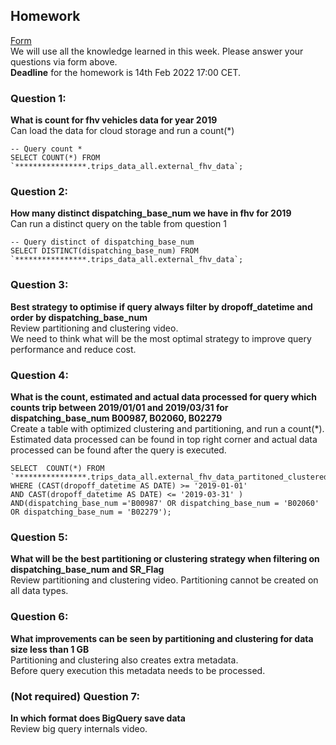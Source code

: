 ## Homework
[Form](https://forms.gle/ytzVYUh2RptgkvF79)  
We will use all the knowledge learned in this week. Please answer your questions via form above.  
**Deadline** for the homework is 14th Feb 2022 17:00 CET.

### Question 1: 
**What is count for fhv vehicles data for year 2019**  
Can load the data for cloud storage and run a count(*)
```
-- Query count *
SELECT COUNT(*) FROM `****************.trips_data_all.external_fhv_data`;
```

### Question 2: 
**How many distinct dispatching_base_num we have in fhv for 2019**  
Can run a distinct query on the table from question 1
```
-- Query distinct of dispatching_base_num
SELECT DISTINCT(dispatching_base_num) FROM `****************.trips_data_all.external_fhv_data`;
```

### Question 3: 
**Best strategy to optimise if query always filter by dropoff_datetime and order by dispatching_base_num**  
Review partitioning and clustering video.   
We need to think what will be the most optimal strategy to improve query 
performance and reduce cost.

### Question 4: 
**What is the count, estimated and actual data processed for query which counts trip between 2019/01/01 and 2019/03/31 for dispatching_base_num B00987, B02060, B02279**  
Create a table with optimized clustering and partitioning, and run a 
count(*). Estimated data processed can be found in top right corner and
actual data processed can be found after the query is executed.
```
SELECT  COUNT(*) FROM `****************.trips_data_all.external_fhv_data_partitoned_clustered` 
WHERE (CAST(dropoff_datetime AS DATE) >= '2019-01-01' 
AND CAST(dropoff_datetime AS DATE) <= '2019-03-31' ) 
AND(dispatching_base_num ='B00987' OR dispatching_base_num = 'B02060' OR dispatching_base_num = 'B02279');
```

### Question 5: 
**What will be the best partitioning or clustering strategy when filtering on dispatching_base_num and SR_Flag**  
Review partitioning and clustering video. 
Partitioning cannot be created on all data types.

### Question 6: 
**What improvements can be seen by partitioning and clustering for data size less than 1 GB**  
Partitioning and clustering also creates extra metadata.  
Before query execution this metadata needs to be processed.

### (Not required) Question 7: 
**In which format does BigQuery save data**  
Review big query internals video.
